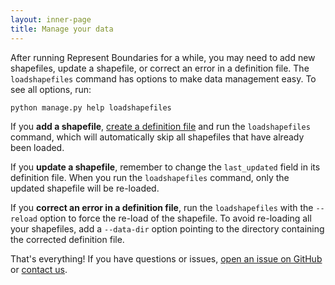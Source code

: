 ```yaml
---
layout: inner-page
title: Manage your data
---
```


After running Represent Boundaries for a while, you may need to add new shapefiles, update a shapefile, or correct an error in a definition file. The `loadshapefiles` command has options to make data management easy. To see all options, run:

    python manage.py help loadshapefiles

If you **add a shapefile**, <a href="{{ site.baseurl }}/docs/import/">create a definition file</a> and run the `loadshapefiles` command, which will automatically skip all shapefiles that have already been loaded.

If you **update a shapefile**, remember to change the `last_updated` field in its definition file. When you run the `loadshapefiles` command, only the updated shapefile will be re-loaded.

If you **correct an error in a definition file**, run the `loadshapefiles` with the `--reload` option to force the re-load of the shapefile. To avoid re-loading all your shapefiles, add a `--data-dir` option pointing to the directory containing the corrected definition file.

That's everything! If you have questions or issues, [open an issue on GitHub](https://github.com/opennorth/represent-boundaries/issues?state=open) or [contact us](mailto:represent@opennorth.ca).